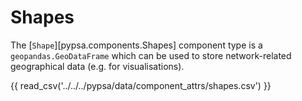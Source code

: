 <!--
SPDX-FileCopyrightText: PyPSA Contributors

SPDX-License-Identifier: CC-BY-4.0
-->

# Shapes

The [`Shape`][pypsa.components.Shapes] component type is a `geopandas.GeoDataFrame` which can be used to store network-related geographical data (e.g. for visualisations).

{{ read_csv('../../../pypsa/data/component_attrs/shapes.csv') }}
